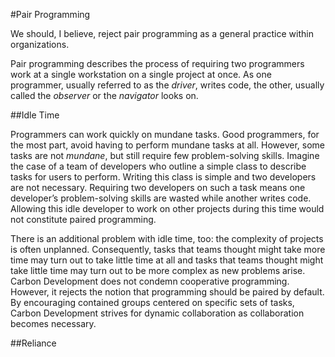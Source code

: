 #Pair Programming

We should, I believe, reject pair programming as a general practice within organizations.

Pair programming describes the process of requiring two programmers work at a single workstation on a single project at once. As one programmer, usually referred to as the *driver*, writes code, the other, usually called the *observer* or the *navigator* looks on.

##Idle Time

Programmers can work quickly on mundane tasks. Good programmers, for the most part, avoid having to perform mundane tasks at all. However, some tasks are not *mundane*, but still require few problem-solving skills. Imagine the case of a team of developers who outline a simple class to describe tasks for users to perform. Writing this class is simple and two developers are not necessary. Requiring two developers on such a task means one developer’s problem-solving skills are wasted while another writes code. Allowing this idle developer to work on other projects during this time would not constitute paired programming.

There is an additional problem with idle time, too: the complexity of projects is often unplanned. Consequently, tasks that teams thought might take more time may turn out to take little time at all and tasks that teams thought might take little time may turn out to be more complex as new problems arise. Carbon Development does not condemn cooperative programming. However, it rejects the notion that programming should be paired by default. By encouraging contained groups centered on specific sets of tasks, Carbon Development strives for dynamic collaboration as collaboration becomes necessary. 

##Reliance